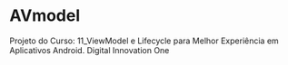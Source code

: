 # AVmodel
Projeto do Curso: 11_ViewModel e Lifecycle para Melhor Experiência em Aplicativos Android. Digital Innovation One
